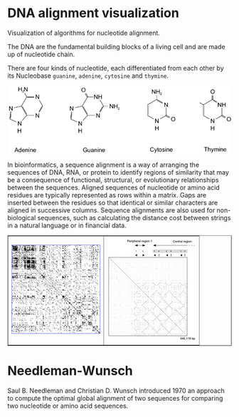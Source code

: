 # DNA alignment visualization

Visualization of algorithms for nucleotide alignment.

The DNA are the fundamental building blocks of a living cell and are made up of nucleotide chain.

There are four kinds of nucleotide, each differentiated from each other by its Nucleobase `guanine`, `adenine`, `cytosine` and `thymine`.

![](images/nucluein.png)

In bioinformatics, a sequence alignment is a way of arranging the sequences of DNA, RNA, or protein to identify regions of 
similarity that may be a consequence of functional, structural, or evolutionary relationships between the sequences.
Aligned sequences of nucleotide or amino acid residues are typically represented as rows within a matrix. Gaps are inserted 
between the residues so that identical or similar characters are aligned in successive columns. Sequence alignments are also used 
for non-biological sequences, such as calculating the distance cost between strings in a natural language or in financial data.

<table border="1" width="100%">
    <tr>
        <td><img src="images/dotplot.png" width="200"></td>
        <td><img src="images/dna-repeats.jpg" width="200"></td>
    </tr>
</table>

# Needleman-Wunsch

Saul B. Needleman and Christian D. Wunsch introduced 1970 an approach to compute the optimal global alignment of two sequences for comparing 
two nucleotide or amino acid sequences.
